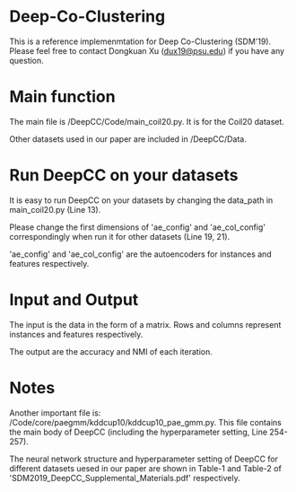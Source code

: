 # Deep-Co-Clustering

This is a reference implemenmtation for Deep Co-Clustering (SDM'19). Please feel free to contact Dongkuan Xu (dux19@psu.edu) if you have any question.

# Main function
The main file is /DeepCC/Code/main_coil20.py. It is for the Coil20 dataset.

Other datasets used in our paper are included in /DeepCC/Data.

# Run DeepCC on your datasets
It is easy to run DeepCC on your datasets by changing the data_path in main_coil20.py (Line 13).

Please change the first dimensions of 'ae_config' and 'ae_col_config' correspondingly when run it for other datasets (Line 19, 21).

'ae_config' and 'ae_col_config' are the autoencoders for instances and features respectively. 

# Input and Output
The input is the data in the form of a matrix. Rows and columns represent instances and features respectively.

The output are the accuracy and NMI of each iteration.

# Notes
Another important file is: /Code/core/paegmm/kddcup10/kddcup10_pae_gmm.py. This file contains the main body of DeepCC (including the hyperparameter setting, Line 254-257).

The neural network structure and hyperparameter setting of DeepCC for different datasets uesed in our paper are shown in Table-1 and Table-2 of 'SDM2019_DeepCC_Supplemental_Materials.pdf' respectively.
